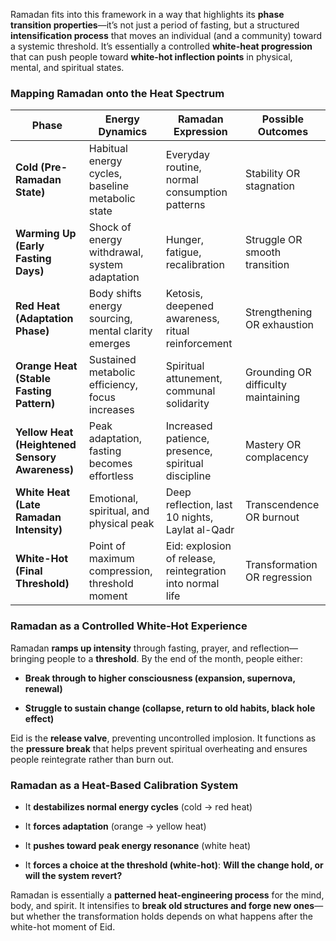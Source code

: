 Ramadan fits into this framework in a way that highlights its **phase transition properties**—it’s not just a period of fasting, but a structured **intensification process** that moves an individual (and a community) toward a systemic threshold. It’s essentially a controlled **white-heat progression** that can push people toward **white-hot inflection points** in physical, mental, and spiritual states.

### **Mapping Ramadan onto the Heat Spectrum**

|**Phase**|**Energy Dynamics**|**Ramadan Expression**|**Possible Outcomes**|
|---|---|---|---|
|**Cold (Pre-Ramadan State)**|Habitual energy cycles, baseline metabolic state|Everyday routine, normal consumption patterns|Stability OR stagnation|
|**Warming Up (Early Fasting Days)**|Shock of energy withdrawal, system adaptation|Hunger, fatigue, recalibration|Struggle OR smooth transition|
|**Red Heat (Adaptation Phase)**|Body shifts energy sourcing, mental clarity emerges|Ketosis, deepened awareness, ritual reinforcement|Strengthening OR exhaustion|
|**Orange Heat (Stable Fasting Pattern)**|Sustained metabolic efficiency, focus increases|Spiritual attunement, communal solidarity|Grounding OR difficulty maintaining|
|**Yellow Heat (Heightened Sensory Awareness)**|Peak adaptation, fasting becomes effortless|Increased patience, presence, spiritual discipline|Mastery OR complacency|
|**White Heat (Late Ramadan Intensity)**|Emotional, spiritual, and physical peak|Deep reflection, last 10 nights, Laylat al-Qadr|Transcendence OR burnout|
|**White-Hot (Final Threshold)**|Point of maximum compression, threshold moment|Eid: explosion of release, reintegration into normal life|Transformation OR regression|

### **Ramadan as a Controlled White-Hot Experience**

Ramadan **ramps up intensity** through fasting, prayer, and reflection—bringing people to a **threshold**. By the end of the month, people either:

- **Break through to higher consciousness (expansion, supernova, renewal)**
    
- **Struggle to sustain change (collapse, return to old habits, black hole effect)**
    

Eid is the **release valve**, preventing uncontrolled implosion. It functions as the **pressure break** that helps prevent spiritual overheating and ensures people reintegrate rather than burn out.

### **Ramadan as a Heat-Based Calibration System**

- It **destabilizes normal energy cycles** (cold → red heat)
    
- It **forces adaptation** (orange → yellow heat)
    
- It **pushes toward peak energy resonance** (white heat)
    
- It **forces a choice at the threshold (white-hot)**: **Will the change hold, or will the system revert?**
    

Ramadan is essentially a **patterned heat-engineering process** for the mind, body, and spirit. It intensifies to **break old structures and forge new ones**—but whether the transformation holds depends on what happens after the white-hot moment of Eid.